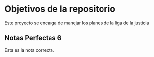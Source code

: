 # Objetivos de la repositorio

Este proyecto se encarga de manejar los planes de la liga de la justicia


## Notas Perfectas 6
Esta es la nota correcta.
